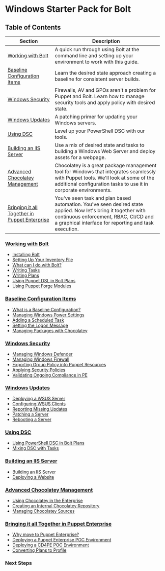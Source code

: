 # Windows Starter Pack for Bolt

## Table of Contents

| Section | Description |
|---------|-------------|
| [Working with Bolt](#working-with-bolt) | A quick run through using Bolt at the command line and setting up your environment to work with this guide.
| [Baseline Configuration Items](#baseline) | Learn the desired state approach creating a baseline for consistent server builds.
| [Windows Security](#security) | Firewalls, AV and GPOs aren't a problem for Puppet and Bolt. Learn how to manage security tools and apply policy with desired state.
| [Windows Updates](#windows-updates) | A patching primer for updating your Windows servers. 
| [Using DSC](#dsc) | Level up your PowerShell DSC with our tools.
| [Building an IIS Server](#building-an-iis-server) | Use a mix of desired state and tasks to building a Windows Web Server and deploy assets for a webpage.
| [Advanced Chocolatey Management](#advanced-chocolatey) | Chocolatey is a great package management tool for Windows that integrates seamlessly with Puppet tools. We'll look at some of the additional configuration tasks to use it in corporate environments.
| [Bringing it all Together in Puppet Enterprise](#puppet-enterprise) | You've seen task and plan based automation. You've seen desired state applied. Now let's bring it together with continuous enforcement, RBAC, CI/CD and a graphical interface for reporting and task execution.

### [Working with Bolt](#working-with-bolt)

- [Installing Bolt](working-with-bolt/installing.md) 
- [Setting Up Your Inventory File](working-with-bolt/setup-inventory-file.md)
- [What can I do with Bolt?](working-with-bolt/what-can-i-do.md)
- [Writing Tasks](working-with-bolt/writing-tasks.md)
- [Writing Plans](working-with-bolt/writing-plans.md)
- [Using Puppet DSL in Bolt Plans](working-with-bolt/using-puppet-modules-and-code-in-bolt-plans.md)
- [Using Puppet Forge Modules](working-with-bolt/using-the-forge.md)

### [Baseline Configuration Items](#baseline)

- [What is a Baseline Configuration?](baseline/what-is-a-baseline.md)
- [Managing Windows Power Settings](baseline/manage-power-settings.md)
- [Adding a Scheduled Task](baseline/scheduled-task.md)
- [Setting the Logon Message](baseline/logon-message.md)
- [Managing Packages with Chocolatey](baseline/managing-packages.md)

### [Windows Security](#security)
- [Managing Windows Defender](baseline/windows-defender.md)
- [Managing Windows Firewall](security/managing-windows-firewall.md)
- [Exporting Group Policy into Puppet Resources](security/exporting-gpo.md)
- [Applying Security Policies](security/applying-security-policies.md)
- [Validating Ongoing Compliance in PE](security/cis-compliance.md)

### [Windows Updates](#windows-updates)

- [Deploying a WSUS Server](windows-updates/building-a-wsus-server.md)
- [Configuring WSUS Clients](windows-updates/configuring-wsus-clients)
- [Reporting Missing Updates](windows-updates/reporting-missing-updates.md)
- [Patching a Server](windows-updates/patching-a-server.md)
- [Rebooting a Server](windows-updates/rebooting-a-server.md)

### [Using DSC](#dsc)

- [Using PowerShell DSC in Bolt Plans](dsc/using-dsc-in-bolt-plans.md)
- [Mixing DSC with Tasks](dsc/mixing-dsc-with-tasks.md)


### [Building an IIS Server](#building-an-iis-server)

- [Building an IIS Server](iis/building-an-iis-server.md)
- [Deploying a Website](iis/deploying-an-application.md)

### [Advanced Chocolatey Management](#advanced-chocolatey)

- [Using Chocolatey in the Enterprise](chocolatey/using-chocolatey-in-the-enterprise.md)
- [Creating an Internal Chocolatey Repository](chocolatey/creating-an-internal-repository)
- [Managing Chocolatey Sources](chocolatey/managing-chocolatey-configuration-with-plans)

### [Bringing it all Together in Puppet Enterprise](#puppet-enterprise)

 - [Why move to Puppet Enterprise?](puppet-enterprise/why-move.md)
 - [Deploying a Puppet Enterprise POC Environment](puppet-enterprise/poc.md)
 - [Deploying a CD4PE POC Environment](puppet-enterprise/cd4pe.md)
 - [Converting Plans to Profile](puppet-enterprise/plans-to-profiles)


### Next Steps
